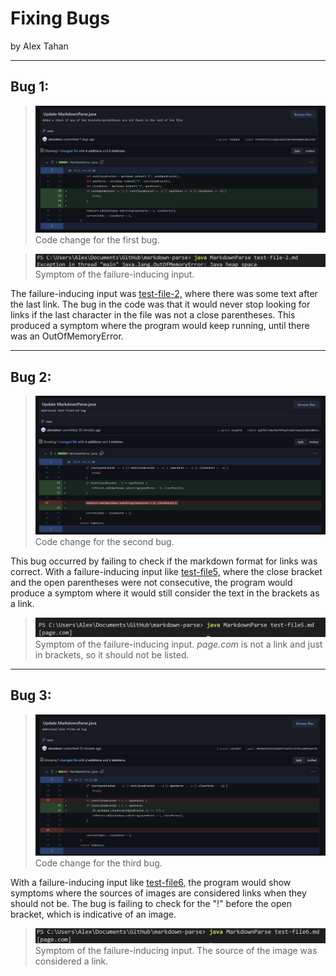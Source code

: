 # **Fixing Bugs**
by Alex Tahan

---

## Bug 1:

> ![Image](lab-2-pics/lab2pic4.png)
> Code change for the first bug.

> ![Image](lab-2-pics/lab2pic5.png)
> Symptom of the failure-inducing input. 

The failure-inducing input was [test-file-2,](https://github.com/alextahan/markdown-parse/blob/main/test-file-2.md?plain=1) where there was some text after the last link. The bug in the code was that it would never stop looking for links if the last character in the file was not a close parentheses. This produced a symptom where the program would keep running, until there was an OutOfMemoryError. 


---

## Bug 2:

> ![Image](lab-2-pics/lab2pic6.png)
> Code change for the second bug.

This bug occurred by failing to check if the markdown format for links was correct. With a failure-inducing input like [test-file5,](https://github.com/alextahan/markdown-parse/blob/main/test-file5.md?plain=1) where the close bracket and the open parentheses were not consecutive, the program would produce a symptom where it would still consider the text in the brackets as a link. 

> ![Image](lab-2-pics/lab2pic3.png)
> Symptom of the failure-inducing input. *page.com* is not a link and just in brackets, so it should not be listed.


---

## Bug 3:
> ![Image](lab-2-pics/lab2pic2.png)
> Code change for the third bug.

With a failure-inducing input like [test-file6,](https://github.com/alextahan/markdown-parse/blob/main/test-file6.md?plain=1) the program would show symptoms where the sources of images are considered links when they should not be. The bug is failing to check for the "!" before the open bracket, which is indicative of an image.

> ![Image](lab-2-pics/lab2pic7.png)
> Symptom of the failure-inducing input. The source of the image was considered a link.
